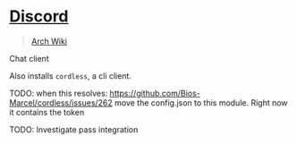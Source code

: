 # [Discord](https://discordapp.com/)

> [Arch Wiki](https://wiki.archlinux.org/index.php/Discord)

Chat client

Also installs `cordless`, a cli client.

TODO: when this resolves: <https://github.com/Bios-Marcel/cordless/issues/262>
move the config.json to this module. Right now it contains the token

TODO: Investigate pass integration
